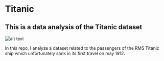 # Titanic
## This is a data analysis of the Titanic dataset 


![alt text](https://www.google.com/search?q=when+titanic+sank&rlz=1C5CHFA_enCA987CA988&sxsrf=APq-WBsOPuQQ2NPj9Cl7ZDZbdeJmOjh-ew:1647034037647&tbm=isch&source=iu&ictx=1&vet=1&fir=Mr9yd2MIjVqvmM%252CVR-PmNcBXAdQgM%252C%252Fm%252F06l72&usg=AI4_-kS9_9cPjNIR-oo8gzyH9iqCU1YyTw&sa=X&ved=2ahUKEwjLp_z1_772AhV1FjQIHby_CE8Q_B16BAgzEAE&biw=1728&bih=944&dpr=2#imgrc=Mr9yd2MIjVqvmM)
 
In this repo, I analyze a dataset related to the passengers of the RMS Titanic ship which unfortunately sank in its first travel on may 1912.


























